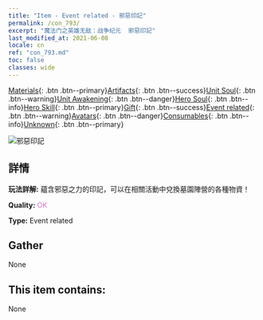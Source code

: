 ```yaml
---
title: "Item - Event related - 邪惡印記"
permalink: /con_793/
excerpt: "魔法门之英雄无敌：战争纪元  邪惡印記"
last_modified_at: 2021-06-08
locale: cn
ref: "con_793.md"
toc: false
classes: wide
---
```

 [Materials](/ItemsCN/){: .btn .btn--primary}[Artifacts](/ItemsCN/Artifacts/){: .btn .btn--success}[Unit Soul](/ItemsCN/UnitSoul/){: .btn .btn--warning}[Unit Awakening](/ItemsCN/UnitAwakening/){: .btn .btn--danger}[Hero Soul](/ItemsCN/HeroSoul/){: .btn .btn--info}[Hero Skill](/ItemsCN/HeroSkill/){: .btn .btn--primary}[Gift](/ItemsCN/Gift/){: .btn .btn--success}[Event related](/ItemsCN/Events/){: .btn .btn--warning}[Avatars](/ItemsCN/Avatars/){: .btn .btn--danger}[Consumables](/ItemsCN/Consumables/){: .btn .btn--info}[Unknown](/ItemsCN/Unknown/){: .btn .btn--primary}

 ![邪惡印記](/images/t/i_3051.png)

## 詳情
 **玩法詳解:** 蘊含邪惡之力的印記，可以在相關活動中兌換墓園陣營的各種物資！

 **Quality:** <span style="color: #DA70D6">OK</span>

 **Type:** Event related

## Gather

  None

## This item contains:

  None

